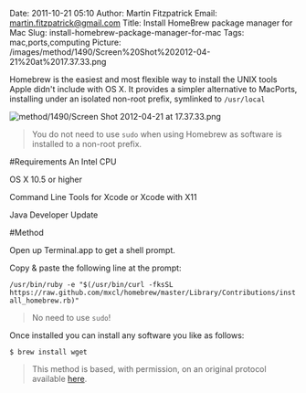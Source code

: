 Date: 2011-10-21 05:10
Author: Martin Fitzpatrick
Email: martin.fitzpatrick@gmail.com
Title: Install HomeBrew package manager for Mac
Slug: install-homebrew-package-manager-for-mac
Tags: mac,ports,computing
Picture: /images/method/1490/Screen%20Shot%202012-04-21%20at%2017.37.33.png

Homebrew is the easiest and most flexible way to install the UNIX tools Apple didn't include with OS X. It provides a simpler alternative to MacPorts, installing under an isolated non-root prefix, symlinked to `/usr/local`

<!-- PELICAN_END_SUMMARY -->

![method/1490/Screen Shot 2012-04-21 at 17.37.33.png](/images/method/1490/Screen%20Shot%202012-04-21%20at%2017.37.33.png)


>You do not need to use `sudo` when using Homebrew as software is installed to a non-root prefix. 


#Requirements
An Intel CPU

OS X 10.5 or higher

Command Line Tools for Xcode or Xcode with X11

Java Developer Update

#Method

Open up Terminal.app to get a shell prompt.



Copy & paste the following line at the prompt:

`/usr/bin/ruby -e "$(/usr/bin/curl -fksSL https://raw.github.com/mxcl/homebrew/master/Library/Contributions/install_homebrew.rb)"`


>No need to use `sudo`!


Once installed you can install any software you like as follows:



`$ brew install wget`







>This method is based, with permission, on an original protocol available [here](http://mxcl.github.com/homebrew/).

